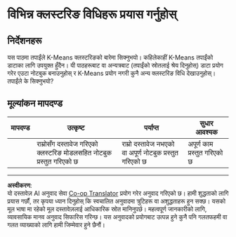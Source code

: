 <!--
CO_OP_TRANSLATOR_METADATA:
{
  "original_hash": "b8e17eff34ad1680eba2a5d3cf9ffc41",
  "translation_date": "2025-08-29T17:18:50+00:00",
  "source_file": "5-Clustering/2-K-Means/assignment.md",
  "language_code": "ne"
}
-->
# विभिन्न क्लस्टरिङ विधिहरू प्रयास गर्नुहोस्

## निर्देशनहरू

यस पाठमा तपाईंले K-Means क्लस्टरिङको बारेमा सिक्नुभयो। कहिलेकाहीं K-Means तपाईंको डाटाका लागि उपयुक्त हुँदैन। यी पाठहरूबाट वा अन्यत्रबाट (तपाईंको स्रोतलाई श्रेय दिनुहोस्) डाटा प्रयोग गरेर एउटा नोटबुक बनाउनुहोस् र K-Means प्रयोग नगरी कुनै अन्य क्लस्टरिङ विधि देखाउनुहोस्। तपाईंले के सिक्नुभयो?

## मूल्यांकन मापदण्ड

| मापदण्ड | उत्कृष्ट                                                       | पर्याप्त                                                             | सुधार आवश्यक            |
| -------- | --------------------------------------------------------------- | -------------------------------------------------------------------- | ---------------------------- |
|          | राम्रोसँग दस्तावेज गरिएको क्लस्टरिङ मोडलसहित नोटबुक प्रस्तुत गरिएको छ | राम्रो दस्तावेज नभएको वा अपूर्ण नोटबुक प्रस्तुत गरिएको छ | अपूर्ण काम प्रस्तुत गरिएको छ |

---

**अस्वीकरण**:  
यो दस्तावेज़ AI अनुवाद सेवा [Co-op Translator](https://github.com/Azure/co-op-translator) प्रयोग गरेर अनुवाद गरिएको छ। हामी शुद्धताको लागि प्रयास गर्छौं, तर कृपया ध्यान दिनुहोस् कि स्वचालित अनुवादमा त्रुटिहरू वा अशुद्धताहरू हुन सक्छ। यसको मूल भाषा मा रहेको मूल दस्तावेज़लाई आधिकारिक स्रोत मानिनुपर्छ। महत्वपूर्ण जानकारीको लागि, व्यावसायिक मानव अनुवाद सिफारिस गरिन्छ। यस अनुवादको प्रयोगबाट उत्पन्न हुने कुनै पनि गलतफहमी वा गलत व्याख्याको लागि हामी जिम्मेवार हुने छैनौं।